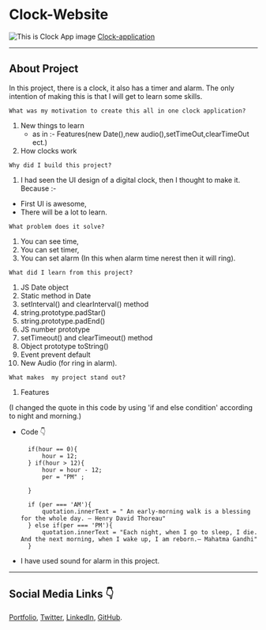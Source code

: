 # Clock-Website

![This is Clock App image](/images/Clock-app.png)
[Clock-application](https://clock-website-bharatchotwani.netlify.app/)
______________

 ## About Project

In this project, there is a clock, it also has a timer and alarm. The only intention of making this is that I will get to learn some skills.
 
 `What was my motivation to create this all in one clock application?`

 1. New things to learn
    - as in :- Features(new Date(),new audio(),setTimeOut,clearTimeOut ect.)
 2. How clocks work

`Why did I build this project?`

1. I had seen the UI design of a digital clock, then I thought to make it. Because :-
 - First UI is awesome,
 - There will be a lot to learn.

 `What problem does it solve?`
 1. You can see time,
 2. You can set timer,
 3. You can set alarm (In this when alarm time nerest then it will ring).

 `What did I learn from this project?`

1. JS Date object
2. Static method in Date
3. setInterval() and clearInterval() method
4. string.prototype.padStar()
5. string.prototype.padEnd()
6. JS number prototype
7. setTimeout() and clearTimeout() method
8. Object prototype toString()
9. Event prevent default
10. New Audio (for ring in alarm).

`What makes  my project stand out?`

1. Features 

(I changed the quote in this code by using 'if and else condition' according to night and morning.)

- Code 👇
        
        
        
        if(hour == 0){
            hour = 12;
        } if(hour > 12){
            hour = hour - 12;
            per = "PM" ;
            
        }

        if (per === 'AM'){
            quotation.innerText = " An early-morning walk is a blessing for the whole day. – Henry David Thoreau"
        } else if(per === 'PM'){
            quotation.innerText = "Each night, when I go to sleep, I die. And the next morning, when I wake up, I am reborn.― Mahatma Gandhi"
        }

- I have used sound for alarm in this project.

______________

## Social Media Links 👇 

[Portfolio](https://bharat-chotwani.netlify.app/),
 [Twitter](https://twitter.com/ChotwaniBharat), [LinkedIn](https://www.linkedin.com/in/bharat-chotwani-6359581bb/?originalSubdomain=in),
 [GitHub](https://github.com/BharatChotwani).

